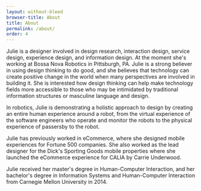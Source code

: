 ```yaml
---
layout: without-bleed
browser-title: About
title: About
permalink: /about/
order: 4
---
```


Julie is a designer involved in design research, interaction design, service design, experience design, and information design. At the moment she's working at Bossa Nova Robotics in Pittsburgh, PA. Julie is a strong believer in using design thinking to do good, and she believes that technology can create positive change in the world when many perspectives are involved in building it. She is interested how design thinking can help make technology fields more accessible to those who may be intimidated by traditional information structures or masculine language and design.

In robotics, Julie is demonstrating a holistic approach to design by creating an entire human experience around a robot, from the virtual experience of the software engineers who operate and monitor the robots to the physical experience of passersby to the robot.

Julie has previously worked in eCommerce, where she designed mobile experiences for Fortune 500 companies. She also worked as the lead designer for the Dick's Sporting Goods mobile properties where she launched the eCommerce experience for CALIA by Carrie Underwood.

Julie received her master's degree in Human-Computer Interaction, and her bachelor's degree in Information Systems and Human-Computer Interaction from Carnegie Mellon University in 2014.